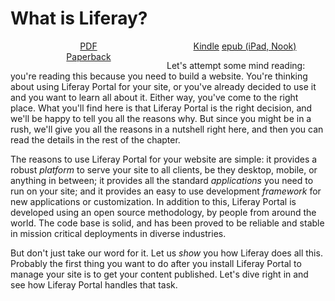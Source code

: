 # What is Liferay? [](id=what-is-liferay)

<div id="62-PDF" style="width:250px; float: left; text-align:center"><a href="https://dev.liferay.com/documents/10184/359510/using-liferay-portal-6.2.pdf">PDF</a></div>

<div id="62-eBooks" style="width:250px; float: left; text-align:center"><a href="https://dev.liferay.com/documents/10184/359510/using-liferay-portal-62.azw3">Kindle</a> <a href="https://dev.liferay.com/documents/10184/359510/using-liferay-portal-62.epub">epub (iPad, Nook)</a></div>

<div id="62-purchase" style="width:250px; float: left; text-align:center"><a href="http://www.lulu.com/shop/richard-sezov-jr/using-liferay-portal-62/paperback/product-22010160.html">Paperback</a></div><br />


Let's attempt some mind reading: you're reading this because you need to build
a website. You're thinking about using Liferay Portal for your site, or you've
already decided to use it and you want to learn all about it. Either way,
you've come to the right place. What you'll find here is that Liferay Portal is
the right decision, and we'll be happy to tell you all the reasons why. But
since you might be in a rush, we'll give you all the reasons in a nutshell
right here, and then you can read the details in the rest of the chapter. 

The reasons to use Liferay Portal for your website are simple: it provides a
robust *platform* to serve your site to all clients, be they desktop, mobile, or
anything in between; it provides all the standard *applications* you need to run
on your site; and it provides an easy to use development *framework* for new
applications or customization. In addition to this, Liferay Portal is developed
using an open source methodology, by people from around the world. The code base
is solid, and has been proved to be reliable and stable in mission critical
deployments in diverse industries. 

But don't just take our word for it. Let us *show* you how Liferay does all
this. Probably the first thing you want to do after you install Liferay Portal
to manage your site is to get your content published. Let's dive right in and
see how Liferay Portal handles that task. 

